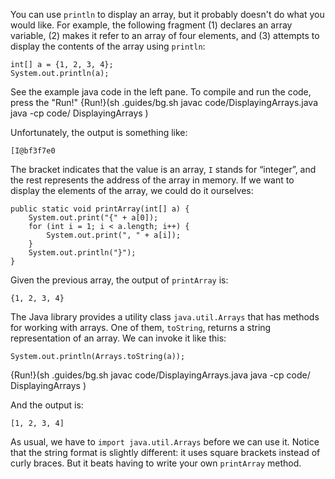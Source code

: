 You can use `println` to display an array, but it probably doesn't do what you would like. For example, the following fragment (1) declares an array variable, (2) makes it refer to an array of four elements, and (3) attempts to display the contents of the array using `println`:

```code
int[] a = {1, 2, 3, 4};
System.out.println(a);
```
See the example java code in the left pane. To compile and run the code, press the "Run!"
{Run!}(sh .guides/bg.sh javac code/DisplayingArrays.java java -cp code/ DisplayingArrays )


Unfortunately, the output is something like:

```code
[I@bf3f7e0
```

The bracket indicates that the value is an array, `I` stands for “integer”, and the rest represents the address of the array in memory. If we want to display the elements of the array, we could do it ourselves:

```code
public static void printArray(int[] a) {
    System.out.print("{" + a[0]);
    for (int i = 1; i < a.length; i++) {
        System.out.print(", " + a[i]);
    }
    System.out.println("}");
}
```

Given the previous array, the output of `printArray` is:

```code
{1, 2, 3, 4}
```


The Java library provides a utility class `java.util.Arrays` that has methods for working with arrays. One of them, `toString`, returns a string representation of an array. We can invoke it like this:

```code
System.out.println(Arrays.toString(a));
```
{Run!}(sh .guides/bg.sh javac code/DisplayingArrays.java java -cp code/ DisplayingArrays )


And the output is:

```code
[1, 2, 3, 4]
```

As usual, we have to `import java.util.Arrays` before we can use it. Notice that the string format is slightly different: it uses square brackets instead of curly braces. But it beats having to write your own `printArray` method.